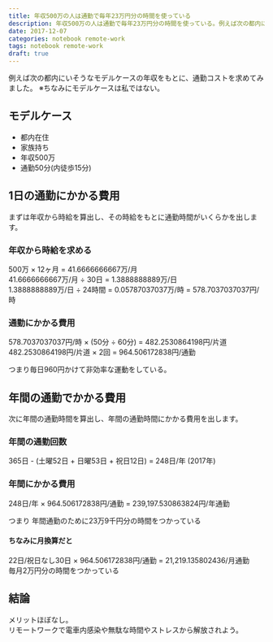 ```yaml
---
title: 年収500万の人は通勤で毎年23万円分の時間を使っている
description: 年収500万の人は通勤で毎年23万円分の時間を使っている。例えば次の都内にいそうなモデルケースの年収をもとに、通勤コストを求めてみました。
date: 2017-12-07
categories: notebook remote-work
tags: notebook remote-work
draft: true
---
```


例えば次の都内にいそうなモデルケースの年収をもとに、通勤コストを求めてみました。
※ちなみにモデルケースは私ではない。

## モデルケース

- 都内在住
- 家族持ち
- 年収500万
- 通勤50分(内徒歩15分)

## 1日の通勤にかかる費用

まずは年収から時給を算出し、その時給をもとに通勤時間がいくらかを出します。


### 年収から時給を求める

500万 × 12ヶ月 = 41.6666666667万/月  
41.6666666667万/月 ÷ 30日 = 1.3888888889万/日  
1.3888888889万/日 ÷ 24時間 = 0.05787037037万/時 = 578.7037037037円/時

### 通勤にかかる費用

578.7037037037円/時 × (50分 ÷ 60分) = 482.2530864198円/片道  
482.2530864198円/片道 × 2回 = 964.506172838円/通勤

つまり毎日960円かけて非効率な運動をしている。

## 年間の通勤でかかる費用

次に年間の通勤時間を算出し、年間の通勤時間にかかる費用を出します。

### 年間の通勤回数

365日 - (土曜52日 + 日曜53日 + 祝日12日) = 248日/年 (2017年)

### 年間にかかる費用

248日/年 × 964.506172838円/通勤 = 239,197.530863824円/年通勤

つまり 年間通勤のために23万9千円分の時間をつかっている

#### ちなみに月換算だと

22日/祝日なし30日 × 964.506172838円/通勤 = 21,219.135802436/月通勤  
毎月2万円分の時間をつかっている

## 結論

メリットほぼなし。  
リモートワークで電車内感染や無駄な時間やストレスから解放されよう。
